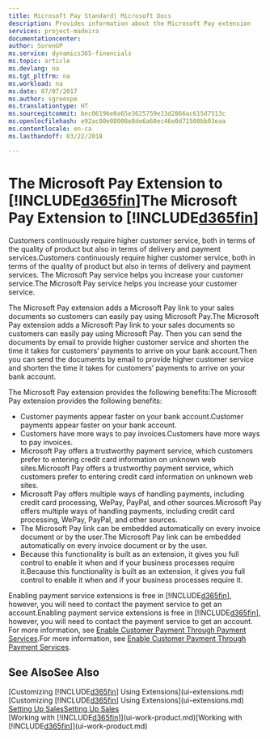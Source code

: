 ```yaml
---
title: Microsoft Pay Standard| Microsoft Docs
description: Provides information about the Microsoft Pay extension
services: project-madeira
documentationcenter: 
author: SorenGP
ms.service: dynamics365-financials
ms.topic: article
ms.devlang: na
ms.tgt_pltfrm: na
ms.workload: na
ms.date: 07/07/2017
ms.author: sgroespe
ms.translationtype: HT
ms.sourcegitcommit: bec0619be0a65e3625759e13d2866ac615d7513c
ms.openlocfilehash: e92ac00e08008e8de6a60ec46e0d71500bb03eaa
ms.contentlocale: en-ca
ms.lasthandoff: 03/22/2018

---
```

# <a name="the-microsoft-pay-extension-to-included365finincludesd365finlongmdmd"></a><span data-ttu-id="28329-103">The Microsoft Pay Extension to [!INCLUDE[d365fin](includes/d365fin_long_md.md)]</span><span class="sxs-lookup"><span data-stu-id="28329-103">The Microsoft Pay Extension to [!INCLUDE[d365fin](includes/d365fin_long_md.md)]</span></span>
<span data-ttu-id="28329-104">Customers continuously require higher customer service, both in terms of the quality of product but also in terms of delivery and payment services.</span><span class="sxs-lookup"><span data-stu-id="28329-104">Customers continuously require higher customer service, both in terms of the quality of product but also in terms of delivery and payment services.</span></span> <span data-ttu-id="28329-105">The Microsoft Pay service helps you increase your customer service.</span><span class="sxs-lookup"><span data-stu-id="28329-105">The Microsoft Pay service helps you increase your customer service.</span></span>

<span data-ttu-id="28329-106">The Microsoft Pay extension adds a Microsoft Pay link to your sales documents so customers can easily pay using Microsoft Pay.</span><span class="sxs-lookup"><span data-stu-id="28329-106">The Microsoft Pay extension adds a Microsoft Pay link to your sales documents so customers can easily pay using Microsoft Pay.</span></span> <span data-ttu-id="28329-107">Then you can send the documents by email to provide higher customer service and shorten the time it takes for customers’ payments to arrive on your bank account.</span><span class="sxs-lookup"><span data-stu-id="28329-107">Then you can send the documents by email to provide higher customer service and shorten the time it takes for customers’ payments to arrive on your bank account.</span></span>

<span data-ttu-id="28329-108">The Microsoft Pay extension provides the following benefits:</span><span class="sxs-lookup"><span data-stu-id="28329-108">The Microsoft Pay extension provides the following benefits:</span></span>
- <span data-ttu-id="28329-109">Customer payments appear faster on your bank account.</span><span class="sxs-lookup"><span data-stu-id="28329-109">Customer payments appear faster on your bank account.</span></span>
- <span data-ttu-id="28329-110">Customers have more ways to pay invoices.</span><span class="sxs-lookup"><span data-stu-id="28329-110">Customers have more ways to pay invoices.</span></span>
- <span data-ttu-id="28329-111">Microsoft Pay offers a trustworthy payment service, which customers prefer to entering credit card information on unknown web sites.</span><span class="sxs-lookup"><span data-stu-id="28329-111">Microsoft Pay offers a trustworthy payment service, which customers prefer to entering credit card information on unknown web sites.</span></span>
- <span data-ttu-id="28329-112">Microsoft Pay offers multiple ways of handling payments, including credit card processing, WePay, PayPal, and other sources.</span><span class="sxs-lookup"><span data-stu-id="28329-112">Microsoft Pay offers multiple ways of handling payments, including credit card processing, WePay, PayPal, and other sources.</span></span>
- <span data-ttu-id="28329-113">The Microsoft Pay link can be embedded automatically on every invoice document or by the user.</span><span class="sxs-lookup"><span data-stu-id="28329-113">The Microsoft Pay link can be embedded automatically on every invoice document or by the user.</span></span>
- <span data-ttu-id="28329-114">Because this functionality is built as an extension, it gives you full control to enable it when and if your business processes require it.</span><span class="sxs-lookup"><span data-stu-id="28329-114">Because this functionality is built as an extension, it gives you full control to enable it when and if your business processes require it.</span></span>

<span data-ttu-id="28329-115">Enabling payment service extensions is free in [!INCLUDE[d365fin](includes/d365fin_md.md)], however, you will need to contact the payment service to get an account.</span><span class="sxs-lookup"><span data-stu-id="28329-115">Enabling payment service extensions is free in [!INCLUDE[d365fin](includes/d365fin_md.md)], however, you will need to contact the payment service to get an account.</span></span> <span data-ttu-id="28329-116">For more information, see [Enable Customer Payment Through Payment Services](sales-how-enable-payment-service-extensions.md).</span><span class="sxs-lookup"><span data-stu-id="28329-116">For more information, see [Enable Customer Payment Through Payment Services](sales-how-enable-payment-service-extensions.md).</span></span>

## <a name="see-also"></a><span data-ttu-id="28329-117">See Also</span><span class="sxs-lookup"><span data-stu-id="28329-117">See Also</span></span>
<span data-ttu-id="28329-118">[Customizing [!INCLUDE[d365fin](includes/d365fin_md.md)] Using Extensions](ui-extensions.md)</span><span class="sxs-lookup"><span data-stu-id="28329-118">[Customizing [!INCLUDE[d365fin](includes/d365fin_md.md)] Using Extensions](ui-extensions.md)</span></span>  
[<span data-ttu-id="28329-119">Setting Up Sales</span><span class="sxs-lookup"><span data-stu-id="28329-119">Setting Up Sales</span></span>](sales-setup-sales.md)  
<span data-ttu-id="28329-120">[Working with [!INCLUDE[d365fin](includes/d365fin_md.md)]](ui-work-product.md)</span><span class="sxs-lookup"><span data-stu-id="28329-120">[Working with [!INCLUDE[d365fin](includes/d365fin_md.md)]](ui-work-product.md)</span></span>


